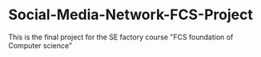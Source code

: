 # Social-Media-Network-FCS-Project
This is the final project for the SE factory course "FCS foundation of Computer science"
